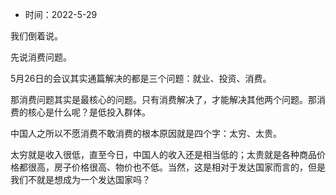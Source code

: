 + 时间：2022-5-29

我们倒着说。

先说消费问题。

5月26日的会议其实通篇解决的都是三个问题：就业、投资、消费。

那消费问题其实是最核心的问题。只有消费解决了，才能解决其他两个问题。那消费的核心是什么呢？是低投入群体。

中国人之所以不愿消费不敢消费的根本原因就是四个字：太穷、太贵。

太穷就是收入很低，直至今日，中国人的收入还是相当低的；太贵就是各种商品价格都很高，房子价格很高、物价也不低。当然，这是相对于发达国家而言的，但是我们不就是想成为一个发达国家吗？